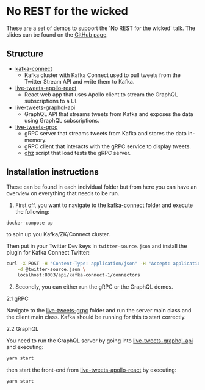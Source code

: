 # No REST for the wicked

These are a set of demos to support the 'No REST for the wicked' talk. The slides can be found on the [GitHub page](https://paul-pop.github.io/no-rest-for-the-wicked-demos).

## Structure

* [kafka-connect](kafka-connect/)
  * Kafka cluster with Kafka Connect used to pull tweets from the Twitter Stream API and write them to Kafka.
* [live-tweets-apollo-react](live-tweets-apollo-react/)
  * React web app that uses Apollo client to stream the GraphQL subscriptions to a UI.
* [live-tweets-graphql-api](live-tweets-graphql-api/)
  * GraphQL API that streams tweets from Kafka and exposes the data using GraphQL subscriptions.
* [live-tweets-grpc](live-tweets-grpc/)
  * gRPC server that streams tweets from Kafka and stores the data in-memory.
  * gRPC client that interacts with the gRPC service to display tweets.
  * [ghz](https://github.com/bojand/ghz) script that load tests the gRPC server.

## Installation instructions

These can be found in each individual folder but from here you can have an overview on everything that needs to be run.

1. First off, you want to navigate to the [kafka-connect](kafka-connect/) folder and execute the following:

```bash
docker-compose up
```
to spin up you Kafka/ZK/Connect cluster.

Then put in your Twitter Dev keys in `twitter-source.json` and install the plugin for Kafka Connect Twitter:

```bash
curl -X POST -H "Content-Type: application/json" -H "Accept: application/json" \
    -d @twitter-source.json \
    localhost:8003/api/kafka-connect-1/connectors
```

2. Secondly, you can either run the gRPC or the GraphQL demos.

2.1 gRPC

Navigate to the [live-tweets-grpc](live-tweets-grpc/) folder and run the server main class and the client main class.
Kafka should be running for this to start correctly.

2.2 GraphQL

You need to run the GraphQL server by going into [live-tweets-graphql-api](live-tweets-graphql-api/) and executing:

```bash
yarn start
```

then start the front-end from [live-tweets-apollo-react](live-tweets-apollo-react/) by executing:

```bash
yarn start
```

